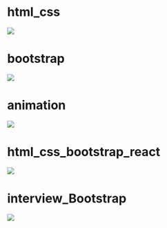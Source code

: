 
# html_css

<a href="https://github.com/Merzaad/learning_js_html_css_bootstrap/tree/main/merz"><img src="https://i.postimg.cc/NGzVd7Xt/merz.jpg"></a>



# bootstrap

<a href="https://github.com/Merzaad/learning_js_html_css_bootstrap/tree/main/healthcare"><img src="https://i.postimg.cc/mkgFc8Kz/hc.jpg"></a>

# animation

<a href="https://github.com/Merzaad/learning_js_html_css_bootstrap/tree/main/workshop/sign-up-mousemove"><img src="https://i.postimg.cc/447Y1x2n/mousemove.jpg"></a>

# html_css_bootstrap_react

<a href="https://github.com/Merzaad/learning_django_react/tree/main/react/news"><img src="https://i.postimg.cc/D0ypVqG5/Web-capture-8-1-2022-7341-localhost.jpg"></a>

# interview_Bootstrap

<a href="https://github.com/Merzaad/learning_js_html_css_bootstrap/tree/main/interview"><img src="https://i.postimg.cc/Tw3zMDjV/interview1.jpg"></a>
